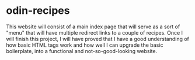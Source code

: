 # odin-recipes
This website will consist of a main index page that will serve as a sort of "menu" that will have multiple redirect links to a couple of recipes.
Once I will finish this project, I will have proved that I have a good understanding of how basic HTML tags work and how well I can upgrade the basic boilerplate, 
into a functional and not-so-good-looking website.